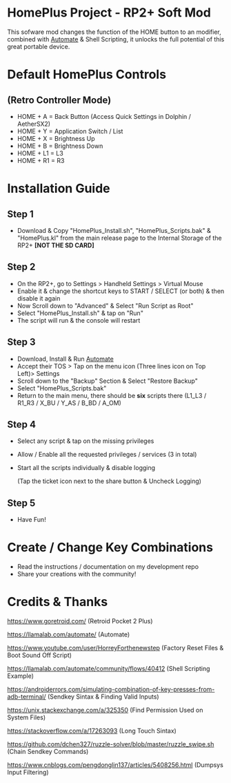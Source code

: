 # HomePlus Project - RP2+ Soft Mod

This sofware mod changes the function of the HOME button to an modifier, combined with [Automate](https://llamalab.com/automate/) & Shell Scripting, it unlocks the full potential of this great portable device.

# Default HomePlus Controls
## (Retro Controller Mode)

- HOME + A  = Back Button (Access Quick Settings in Dolphin / AetherSX2) 
- HOME + Y  = Application Switch / List
- HOME + X  = Brightness Up
- HOME + B  = Brightness Down
- HOME + L1 = L3
- HOME + R1 = R3



# Installation Guide

## Step 1

- Download & Copy "HomePlus_Install.sh", "HomePlus_Scripts.bak" & "HomePlus.kl" from the main release page to the Internal Storage of the RP2+ **[NOT THE SD CARD]**

## Step 2

- On the RP2+, go to Settings > Handheld Settings > Virtual Mouse
- Enable it & change the shortcut keys to START / SELECT (or both) & then disable it again
- Now Scroll down to "Advanced" & Select "Run Script as Root"
- Select "HomePlus_Install.sh" & tap on "Run"
- The script will run & the console will restart

## Step 3

- Download, Install & Run [Automate](https://llamalab.com/automate/)
- Accept their TOS > Tap on the menu icon (Three lines icon on Top Left)> Settings
- Scroll down to the "Backup" Section & Select "Restore Backup"
- Select "HomePlus_Scripts.bak"
- Return to the main menu, there should be **six** scripts there (L1_L3 / R1_R3 / X_BU / Y_AS / B_BD / A_OM)

## Step 4

- Select any script & tap on the missing privileges
- Allow / Enable all the requested privileges / services (3 in total)
- Start all the scripts individually & disable logging

  (Tap the ticket icon next to the share button & Uncheck Logging)

## Step 5

- Have Fun!

# Create / Change Key Combinations

- Read the instructions / documentation on my development repo
- Share your creations with the community! 

# Credits & Thanks

https://www.goretroid.com/ (Retroid Pocket 2 Plus)

https://llamalab.com/automate/ (Automate)

https://www.youtube.com/user/HorreyForthenewstep (Factory Reset Files & Boot Sound Off Script)

https://llamalab.com/automate/community/flows/40412 (Shell Scripting Example)

https://androiderrors.com/simulating-combination-of-key-presses-from-adb-terminal/ 
(Sendkey Sintax & Finding Valid Inputs)

https://unix.stackexchange.com/a/325350 (Find Permission Used on System Files)

https://stackoverflow.com/a/17263093 (Long Touch Sintax)

https://github.com/dchen327/ruzzle-solver/blob/master/ruzzle_swipe.sh (Chain Sendkey Commands)

https://www.cnblogs.com/pengdonglin137/articles/5408256.html (Dumpsys Input Filtering) 
